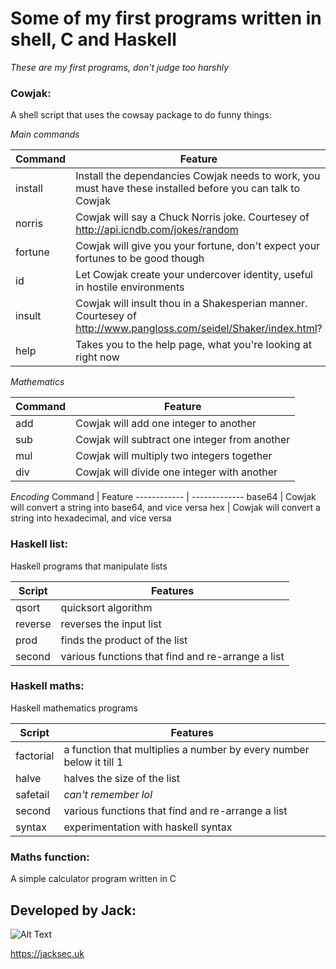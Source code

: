 # Some of my first programs written in shell, C and Haskell

*These are my first programs, don't judge too harshly*

### Cowjak:

A shell script that uses the cowsay package to do funny things:

*Main commands*

Command | Feature
------------ | -------------
install | Install the dependancies Cowjak needs to work, you must have these installed before you can talk to Cowjak
 norris | Cowjak will say a Chuck Norris joke. Courtesey of http://api.icndb.com/jokes/random
fortune | Cowjak will give you your fortune, don't expect your fortunes to be good though
     id | Let Cowjak create your undercover identity, useful in hostile environments
 insult | Cowjak will insult thou in a Shakesperian manner. Courtesey of http://www.pangloss.com/seidel/Shaker/index.html?
   help | Takes you to the help page, what you're looking at right now

*Mathematics*

Command | Feature
------------ | -------------
add | Cowjak will add one integer to another
sub | Cowjak will subtract one integer from another
mul | Cowjak will multiply two integers together
div | Cowjak will divide one integer with another

*Encoding*
Command | Feature
------------ | -------------
base64 | Cowjak will convert a string into base64, and vice versa
hex | Cowjak will convert a string into hexadecimal, and vice versa

### Haskell list:

Haskell programs that manipulate lists

Script | Features
------------ | -------------
qsort | quicksort algorithm
reverse | reverses the input list
prod | finds the product of the list
second | various functions that find and re-arrange a list

### Haskell maths:

Haskell mathematics programs

Script | Features
------------ | -------------
factorial | a function that multiplies a number by every number below it till 1
halve | halves the size of the list
safetail | *can't remember lol*
second | various functions that find and re-arrange a list
syntax | experimentation with haskell syntax

### Maths function:

A simple calculator program written in C

## Developed by Jack:
![Alt Text](https://raw.githubusercontent.com/jacksec/jacksec.github.io/master/assets/img/logo.png)

https://jacksec.uk
